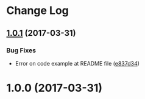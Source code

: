 # Change Log

<a name="1.0.1"></a>
## [1.0.1](https://github.com/zephyrec/rest-hal-test-tools/compare/v1.0.0...v1.0.1) (2017-03-31)

### Bug Fixes

* Error on code example at README file ([e837d34](https://github.com/zephyrec/rest-hal-test-tools/commit/e837d34d6cd7964fbaa5c9b366034532b71a3215))

<a name="1.0.0"></a>
# 1.0.0 (2017-03-31)



